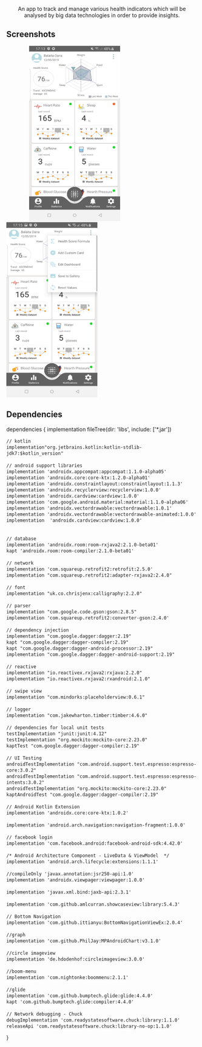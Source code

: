 <p align="center">An app to track and manage various health indicators which will be analysed by big data technologies in order to provide insights.</p>

## Screenshots

<img src="https://github.com/Oana1234/Hector/blob/master/r2.jpg"  width="240px" height="460px" hspace="60"  />   <img src="https://github.com/Oana1234/Hector/blob/master/r1.jpg" width="240px" height="460px" />       


## Dependencies

dependencies {
implementation fileTree(dir: 'libs', include: ['*.jar'])

    // kotlin
    implementation"org.jetbrains.kotlin:kotlin-stdlib-jdk7:$kotlin_version"

    // android support libraries
    implementation 'androidx.appcompat:appcompat:1.1.0-alpha05'
    implementation 'androidx.core:core-ktx:1.2.0-alpha01'
    implementation 'androidx.constraintlayout:constraintlayout:1.1.3'
    implementation 'androidx.recyclerview:recyclerview:1.0.0'
    implementation 'androidx.cardview:cardview:1.0.0'
    implementation 'com.google.android.material:material:1.1.0-alpha06'
    implementation 'androidx.vectordrawable:vectordrawable:1.0.1'
    implementation 'androidx.vectordrawable:vectordrawable-animated:1.0.0'
    implementation  'androidx.cardview:cardview:1.0.0'


    // database
    implementation 'androidx.room:room-rxjava2:2.1.0-beta01'
    kapt 'androidx.room:room-compiler:2.1.0-beta01'

    // network
    implementation 'com.squareup.retrofit2:retrofit:2.5.0'
    implementation "com.squareup.retrofit2:adapter-rxjava2:2.4.0"

    // font
    implementation "uk.co.chrisjenx:calligraphy:2.2.0"

    // parser
    implementation "com.google.code.gson:gson:2.8.5"
    implementation 'com.squareup.retrofit2:converter-gson:2.4.0'

    // dependency injection
    implementation "com.google.dagger:dagger:2.19"
    kapt "com.google.dagger:dagger-compiler:2.19"
    kapt "com.google.dagger:dagger-android-processor:2.19"
    implementation "com.google.dagger:dagger-android-support:2.19"

    // reactive
    implementation "io.reactivex.rxjava2:rxjava:2.2.0"
    implementation "io.reactivex.rxjava2:rxandroid:2.1.0"

    // swipe view
    implementation "com.mindorks:placeholderview:0.6.1"

    // logger
    implementation "com.jakewharton.timber:timber:4.6.0"

    // dependencies for local unit tests
    testImplementation "junit:junit:4.12"
    testImplementation "org.mockito:mockito-core:2.23.0"
    kaptTest "com.google.dagger:dagger-compiler:2.19"

    // UI Testing
    androidTestImplementation "com.android.support.test.espresso:espresso-core:3.0.2"
    androidTestImplementation "com.android.support.test.espresso:espresso-intents:3.0.2"
    androidTestImplementation "org.mockito:mockito-core:2.23.0"
    kaptAndroidTest "com.google.dagger:dagger-compiler:2.19"

    // Android Kotlin Extension
    implementation 'androidx.core:core-ktx:1.0.2'

    implementation 'android.arch.navigation:navigation-fragment:1.0.0'

    // facebook login
    implementation 'com.facebook.android:facebook-android-sdk:4.42.0'

    /* Android Architecture Component - LiveData & ViewModel  */
    implementation 'android.arch.lifecycle:extensions:1.1.1'

    //compileOnly 'javax.annotation:jsr250-api:1.0'
    implementation 'androidx.viewpager:viewpager:1.0.0'

    implementation 'javax.xml.bind:jaxb-api:2.3.1'

    implementation 'com.github.amlcurran.showcaseview:library:5.4.3'

    // Bottom Navigation
    implementation 'com.github.ittianyu:BottomNavigationViewEx:2.0.4'

    //graph
    implementation 'com.github.PhilJay:MPAndroidChart:v3.1.0'

    //circle imageview
    implementation 'de.hdodenhof:circleimageview:3.0.0'

    //boom-menu
    implementation 'com.nightonke:boommenu:2.1.1'

    //glide
    implementation 'com.github.bumptech.glide:glide:4.4.0'
    kapt 'com.github.bumptech.glide:compiler:4.4.0'

    // Network debugging - Chuck
    debugImplementation 'com.readystatesoftware.chuck:library:1.1.0'
    releaseApi 'com.readystatesoftware.chuck:library-no-op:1.1.0'


}
